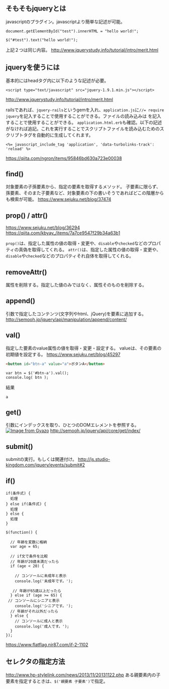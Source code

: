 ## そもそもjqueryとは
javascriptのプラグイン。javascriptより簡単な記述が可能。
```
document.getElementById("test").innerHTML = "hello world!";
```
```
$("#test").text("hello world!");
``` 
上記２つは同じ内容。
http://www.jquerystudy.info/tutorial/intro/merit.html


## jqueryを使うには
基本的にはheadタグ内に以下のような記述が必要。
```
<script type="text/javascript" src="jquery-1.9.1.min.js"></script>
```
http://www.jquerystudy.info/tutorial/intro/merit.html

railsであれば、`jquery-rails`というgemを入れ、`application.js`に`//= require jquery`を記入することで使用することができる。ファイルの読み込みは
を記入することで使用することができる。
`application.html.erb`も確認。以下の記述がなければ追記。これを実行することでスクリプトファイルを読み込むためのスクリプトタグを自動的に生成してくれます。
```
<%= javascript_include_tag 'application', 'data-turbolinks-track': 'reload' %>
```

https://qiita.com/ngron/items/95846bd630a723e00038

## find()
対象要素の子孫要素から、指定の要素を取得するメソッド。
子要素に限らず、孫要素、そのまた子要素など、対象要素の下の書いそうであればどこの階層からも検索が可能。
https://www.sejuku.net/blog/37474

## prop() / attr()
https://www.sejuku.net/blog/36294
https://qiita.com/kbyay_/items/7a7ce9547f29b34a63b1

`prop()`は、指定した属性の値の取得・変更や、`disable`や`checked`などのプロパティの真偽を取得してくれる。
`attr()`は、指定した属性の値の取得・変更や、`disable`や`checked`などのプロパティそれ自体を取得してくれる。

## removeAttr()
属性を削除する。指定した値のみではなく、属性そのものを削除する。
 
## append()
引数で指定したコンテンツ(文字列やhtml、jQuery)を要素に追加する。
http://semooh.jp/jquery/api/manipulation/append/content/

## val()
指定した要素のvalue属性の値を取得・変更・設定する。
valueは、その要素の初期値を設定する。
https://www.sejuku.net/blog/45297
```html
<button id="btn-a" value="a">ボタンA</button>
```
```
var btn = $('#btn-a').val(); 
console.log( btn );
```
結果
```
a
```
## get()
引数にインデックスを取り、ひとつのDOMエレメントを参照する。
[![Image from Gyazo](https://i.gyazo.com/7711ddabcde386717266ecc3390b09e2.gif)](https://gyazo.com/7711ddabcde386717266ecc3390b09e2)
http://semooh.jp/jquery/api/core/get/index/

## submit()
submitの実行。もしくは関連付け。
http://js.studio-kingdom.com/jquery/events/submit#2

## if()
```
if(条件式) {
  処理
} else if(条件式) {
  処理
} else {
  処理
}
```
```
$(function() {
 
  // 年齢を変数に格納
  var age = 65;
 
  // if文で条件を比較
  // 年齢が20歳未満だったら
  if (age < 20) {
 
    // コンソールに未成年と表示
    console.log('未成年です。');
 
   // 年齢が65歳以上だったら
  } else if (age >= 65) {
 // コンソールにシニアと表示
    console.log('シニアです。');
  // 年齢がそれ以外だったら
  } else {
    // コンソールに成人と表示
    console.log('成人です。');
  }
});

```
https://www.flatflag.nir87.com/if-2-1102

## セレクタの指定方法
http://www.hp-stylelink.com/news/2013/11/20131122.php
ある親要素内の子要素を指定するときは、`$('親要素 子要素')`で指定。
